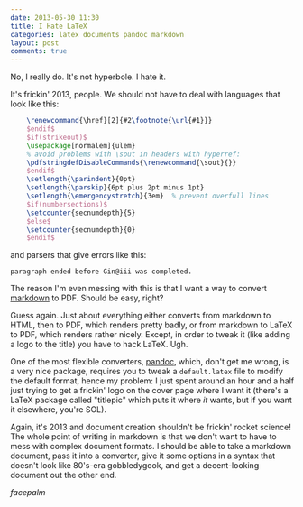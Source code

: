 ```yaml
---
date: 2013-05-30 11:30
title: I Hate LaTeX
categories: latex documents pandoc markdown
layout: post
comments: true
---
```

No, I really do. It's not hyperbole. I hate it.

It's frickin' 2013, people. We should not have to deal with languages that look like this:

```latex
    \renewcommand{\href}[2]{#2\footnote{\url{#1}}}
    $endif$
    $if(strikeout)$
    \usepackage[normalem]{ulem}
    % avoid problems with \sout in headers with hyperref:
    \pdfstringdefDisableCommands{\renewcommand{\sout}{}}
    $endif$
    \setlength{\parindent}{0pt}
    \setlength{\parskip}{6pt plus 2pt minus 1pt}
    \setlength{\emergencystretch}{3em}  % prevent overfull lines
    $if(numbersections)$
    \setcounter{secnumdepth}{5}
    $else$
    \setcounter{secnumdepth}{0}
    $endif$
```

and parsers that give errors like this:

    paragraph ended before Gin@iii was completed.

The reason I'm even messing with this is that I want a way to convert [markdown](http://daringfireball.net/projects/markdown/) to PDF. Should be easy, right?

Guess again. Just about everything either converts from markdown to HTML, then to PDF, which renders pretty badly, or from markdown to LaTeX to PDF, which renders rather nicely. Except, in order to tweak it (like adding a logo to the title) you have to hack LaTeX. Ugh.

One of the most flexible converters, [pandoc](http://johnmacfarlane.net/pandoc/), which, don't get me wrong, is a very nice package, requires you to tweak a ``default.latex`` file to modify the default format, hence my problem: I just spent around an hour and a half just trying to get a frickin' logo on the cover page where I want it (there's a LaTeX package called "titlepic" which puts it where _it_ wants, but if you want it elsewhere, you're SOL).

Again, it's 2013 and document creation shouldn't be frickin' rocket science! The whole point of writing in markdown is that we don't want to have to mess with complex document formats. I should be able to take a markdown document, pass it into a converter, give it some options in a syntax that doesn't look like 80's-era gobbledygook, and get a decent-looking document out the other end.

*facepalm*
